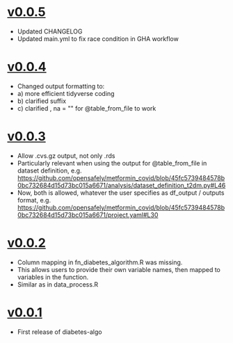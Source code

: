 # [v0.0.5](https://github.com/opensafely-actions/diabetes-algo/releases/tag/v0.0.5)

* Updated CHANGELOG
* Updated main.yml to fix race condition in GHA workflow

# [v0.0.4](https://github.com/opensafely-actions/diabetes-algo/releases/tag/v0.0.4)

* Changed output formatting to:
* a) more efficient tidyverse coding
* b) clarified suffix
* c) clarified , na = "" for @table_from_file to work 

# [v0.0.3](https://github.com/opensafely-actions/diabetes-algo/releases/tag/v0.0.3)

* Allow .cvs.gz output, not only .rds
* Particularly relevant when using the output for @table_from_file in dataset definition, e.g. https://github.com/opensafely/metformin_covid/blob/45fc5739484578b0bc732684d15d73bc015a6671/analysis/dataset_definition_t2dm.py#L46
* Now, both is allowed, whatever the user specifies as df_output / outputs format, e.g. https://github.com/opensafely/metformin_covid/blob/45fc5739484578b0bc732684d15d73bc015a6671/project.yaml#L30 

# [v0.0.2](https://github.com/opensafely-actions/diabetes-algo/releases/tag/v0.0.2)

* Column mapping in fn_diabetes_algorithm.R was missing.
* This allows users to provide their own variable names, then mapped to variables in the function. 
* Similar as in data_process.R

# [v0.0.1](https://github.com/opensafely-actions/diabetes-algo/releases/tag/v0.0.1)

* First release of diabetes-algo
